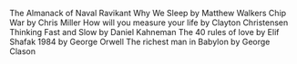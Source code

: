 The Almanack of Naval Ravikant
Why We Sleep by Matthew Walkers
Chip War by Chris Miller
How will you measure your life by Clayton Christensen
Thinking Fast and Slow by Daniel Kahneman
The 40 rules of love by Elif Shafak
1984 by George Orwell
The richest man in Babylon by George Clason